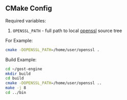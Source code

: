 ## CMake Config

Required variables:
1. `OPENSSL_PATH` - full path to local [openssl](https://github.com/openssl/openssl) source tree

For Example:

~~~bash
cmake -DOPENSSL_PATH=/home/user/openssl .
~~~

Build Example:

~~~bash
cd ~/gost-engine
mkdir build
cd build
cmake -DOPENSSL_PATH=/home/user/openssl ..
make -j 8
cd ../bin
~~~
